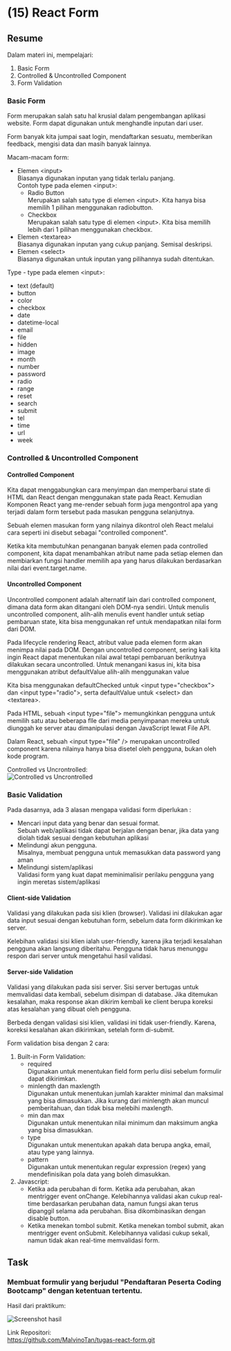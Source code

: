 # **(15) React Form**

## **Resume**

Dalam materi ini, mempelajari:
1. Basic Form
2. Controlled & Uncontrolled Component
3. Form Validation

### **Basic Form**
Form merupakan salah satu hal krusial dalam pengembangan aplikasi website. Form dapat digunakan untuk menghandle inputan dari user.

Form banyak kita jumpai saat login, mendaftarkan sesuatu, memberikan feedback, mengisi data dan masih banyak lainnya.

Macam-macam form:
- Elemen \<input>\
Biasanya digunakan inputan yang tidak terlalu panjang.\
Contoh type pada elemen \<input>:
    - Radio Button\
    Merupakan salah satu type di elemen \<input>. Kita hanya bisa memilih 1 pilihan menggunakan radiobutton.
    - Checkbox\
    Merupakan salah satu type di elemen \<input>. Kita bisa memilih lebih dari 1 pilihan menggunakan checkbox.
- Elemen \<textarea>\
Biasanya digunakan inputan yang cukup panjang. Semisal deskripsi.
- Elemen \<select>\
Biasanya digunakan untuk inputan yang pilihannya sudah ditentukan.

Type - type pada elemen \<input>:
- text (default)
- button
- color
- checkbox
- date
- datetime-local
- email
- file
- hidden
- image
- month
- number
- password
- radio
- range
- reset
- search
- submit 
- tel
- time
- url
- week

### **Controlled & Uncontrolled Component**

#### Controlled Component
Kita dapat menggabungkan cara menyimpan dan memperbarui state di HTML dan React dengan menggunakan state pada React. Kemudian Komponen React yang me-render sebuah form juga mengontrol apa yang terjadi dalam form tersebut pada masukan pengguna selanjutnya.

Sebuah elemen masukan form yang nilainya dikontrol oleh React melalui cara seperti ini disebut sebagai "controlled component".

Ketika kita membutuhkan penanganan banyak elemen pada controlled component, kita dapat menambahkan atribut name pada setiap elemen dan membiarkan fungsi handler memilih apa yang harus dilakukan berdasarkan nilai dari event.target.name.

#### Uncontrolled Component
Uncontrolled component adalah alternatif lain dari controlled component, dimana data form akan ditangani oleh DOM-nya sendiri. Untuk menulis uncontrolled component, alih-alih menulis event handler untuk setiap pembaruan state, kita bisa menggunakan ref untuk mendapatkan nilai form dari DOM.

Pada lifecycle rendering React, atribut value pada elemen form akan menimpa nilai pada DOM. Dengan uncontrolled component, sering kali kita ingin React dapat menentukan nilai awal tetapi pembaruan berikutnya dilakukan secara uncontrolled. Untuk menangani kasus ini, kita bisa menggunakan atribut defaultValue alih-alih menggunakan value

Kita bisa menggunakan defaultChecked untuk \<input type="checkbox"> dan \<input type="radio">, serta defaultValue untuk \<select> dan \<textarea>.

Pada HTML, sebuah \<input type="file"> memungkinkan pengguna untuk memilih satu atau beberapa flle dari media penyimpanan mereka untuk diunggah ke server atau dimanipulasi dengan JavaScript lewat File API.

Dalam React, sebuah \<input type="file" /> merupakan uncontrolled component karena nilainya hanya bisa disetel oleh pengguna, bukan oleh kode program.

Controlled vs Uncrontrolled:\
![Controlled vs Uncrontrolled](../summary-img/controlledvsuncontrolled.JPG)

### **Basic Validation**
Pada dasarnya, ada 3 alasan mengapa validasi form diperlukan :
- Mencari input data yang benar dan sesuai format.\
Sebuah web/aplikasi tidak dapat berjalan dengan benar, jika data yang diolah tidak sesuai dengan kebutuhan aplikasi
- Melindungi akun pengguna.\
Misalnya, membuat pengguna untuk memasukkan data password yang aman
- Melindungi sistem/aplikasi\
Validasi form yang kuat dapat meminimalisir perilaku pengguna yang ingin meretas sistem/aplikasi

#### Client-side Validation
Validasi yang dilakukan pada sisi klien (browser). Validasi ini dilakukan agar data input sesuai dengan kebutuhan form, sebelum data form dikirimkan ke server.

Kelebihan validasi sisi klien ialah user-friendly, karena jika terjadi kesalahan pengguna akan langsung diberitahu. Pengguna tidak harus menunggu respon dari server untuk mengetahui hasil validasi.

#### Server-side Validation
Validasi yang dilakukan pada sisi server. Sisi server bertugas untuk memvalidasi data kembali, sebelum disimpan di database. Jika ditemukan kesalahan, maka response akan dikirim kembali ke client berupa koreksi atas kesalahan yang dibuat oleh pengguna.

Berbeda dengan validasi sisi klien, validasi ini tidak user-friendly. Karena, koreksi kesalahan akan dikirimkan, setelah form di-submit.

Form validation bisa dengan 2 cara:
1. Built-in Form Validation:
    - required\
    Digunakan untuk menentukan field form perlu diisi sebelum formulir dapat dikirimkan.
    - minlength dan maxlength\
    Digunakan untuk menentukan jumlah karakter minimal dan maksimal yang bisa dimasukkan. Jika kurang dari minlength akan muncul pemberitahuan, dan tidak bisa melebihi maxlength.
    - min dan max\
    Digunakan untuk menentukan nilai minimum dan maksimum angka yang bisa dimasukkan.
    - type\
    Digunakan untuk menentukan apakah data berupa angka, email, atau type yang lainnya.
    - pattern\
    Digunakan untuk menentukan regular expression (regex) yang mendefinisikan pola data yang boleh dimasukkan.
2. Javascript:
    - Ketika ada perubahan di form. Ketika ada perubahan, akan mentrigger event onChange. Kelebihannya validasi akan cukup real-time berdasarkan perubahan data, namun fungsi akan terus dipanggil selama ada perubahan. Bisa dikombinasikan dengan disable button.
    - Ketika menekan tombol submit. Ketika menekan tombol submit, akan mentrigger event onSubmit. Kelebihannya validasi cukup sekali, namun tidak akan real-time memvalidasi form. 

## **Task**

### Membuat formulir yang berjudul "Pendaftaran Peserta Coding Bootcamp" dengan ketentuan tertentu.

Hasil dari praktikum:

![Screenshot hasil](./screenshots/hasil.JPG)

Link Repositori:\
https://github.com/MalvinoTan/tugas-react-form.git
